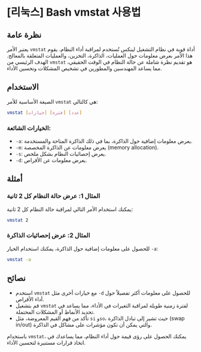 # [리눅스] Bash vmstat 사용법

## نظرة عامة
يعتبر الأمر `vmstat` أداة قوية في نظام التشغيل لينكس تُستخدم لمراقبة أداء النظام. يقوم هذا الأمر بعرض معلومات حول العمليات، الذاكرة، التخزين، والعمليات المتعلقة بالمعالج. الهدف الرئيسي من `vmstat` هو تقديم نظرة شاملة عن حالة النظام في الوقت الحقيقي، مما يساعد المهندسين والمطورين في تشخيص المشكلات وتحسين الأداء.

## الاستخدام
الصيغة الأساسية للأمر `vmstat` هي كالتالي:

```bash
vmstat [خيارات] [فترة] [عدد]
```

### الخيارات الشائعة:
- `-a`: يعرض معلومات إضافية حول الذاكرة، بما في ذلك الذاكرة المتاحة والمستخدمة.
- `-m`: يعرض معلومات عن الذاكرة المخصصة (memory allocation).
- `-s`: يعرض إحصائيات النظام بشكل ملخص.
- `-d`: يعرض معلومات عن الأقراص.

## أمثلة
### المثال 1: عرض حالة النظام كل 2 ثانية
يمكنك استخدام الأمر التالي لمراقبة حالة النظام كل 2 ثانية:

```bash
vmstat 2
```

### المثال 2: عرض إحصائيات الذاكرة
للحصول على معلومات إضافية حول الذاكرة، يمكنك استخدام الخيار `-a`:

```bash
vmstat -a
```

## نصائح
- استخدم `vmstat` مع خيارات أخرى مثل `-d` للحصول على معلومات أكثر تفصيلاً حول أداء الأقراص.
- قم بتشغيل `vmstat` لفترة زمنية طويلة لمراقبة التغيرات في الأداء، مما يساعد في تحديد الأنماط أو المشكلات المحتملة.
- تأكد من فهم القيم المعروضة، مثل `si` و`so`، حيث تشير إلى تبادل الذاكرة (swap in/out) والتي يمكن أن تكون مؤشرات على مشاكل في الذاكرة.

باستخدام `vmstat`، يمكنك الحصول على رؤى قيمة حول أداء النظام، مما يساعدك في اتخاذ قرارات مستنيرة لتحسين الأداء.